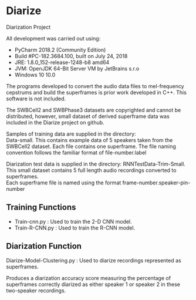 # Diarize
Diarization Project

 
All development was carried out using:
- PyCharm 2018.2 (Community Edition)
- Build #PC-182.3684.100, built on July 24, 2018
- JRE: 1.8.0_152-release-1248-b8 amd64
- JVM: OpenJDK 64-Bit Server VM by JetBrains s.r.o
- Windows 10 10.0 

The programs developed to convert the audio data files to 
mel-frequency cepstrums and build the superframes is prior 
work developed in C++.  This software is not included.  

The SWBCell2 and SWBPhase3 datasets are copyrighted and 
cannot be distributed, however, small dataset of derived 
superframe data was included in the Diarize project on github.

Samples of training data are supplied in the directory:  
Data-small.  This contains example data of 5 speakers 
taken from the SWBCell2 dataset.  Each file contains 
one superframe.  The file naming convention follows 
the familiar format of file-number.label


Diarization test data is supplied in the directory: 
RNNTestData-Trim-Small.  This small dataset contains 
5 full length audio recordings converted to superframes.  
Each superframe file is named using the format 
frame-number.speaker-pin-number

## Training Functions
- Train-cnn.py :		Used to train the 2-D CNN model.
- Train-R-CNN.py :	Used to train the R-CNN model.

## Diarization Function

Diarize-Model-Clustering.py  :  Used to diarize recordings 
represented as superframes.  

Produces a diarization accuracy 
score measuring the percentage of superframes correctly 
diarized as either speaker 1 or speaker 2 in these two-speaker 
recordings.

